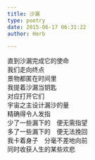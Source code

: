 ```yaml
---  
title: 沙漏  
type: poetry  
date: 2015-06-17 06:31:22  
author: Herb  

---  
```

直到沙漏完成它的使命  
我们走向终点  
景物都匿在时间里  
我提着沙漏当钥匙  
对应打开它们  
宇宙之主设计漏沙的量  
精确得令人发指  
少了一些漏下的　便无需指望  
多了一些漏下的　便无法挽回  
我卡着身子　分毫不差地向前  
同时收获人生的某些欢悲